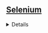 ## <a href="https://github.com/Hidekithiago/Automacao/blob/master/README.md">Selenium</a> <br>
<details>
<details><summary><b>Escrever algo</b></summary>
  
####  NuGet
  >Selenium.Support
  ><br>Selenium.WebDriver
  ><br>Selenium.WebDriver.ChromeDriver
####  import
  >using OpenQA.Selenium;
  ><br>using OpenQA.Selenium.Chrome;
  ><br>using OpenQA.Selenium.Support.UI;
     
####  Code
  > driver.FindElement(By.XPath("/html/body/div[2]/div/form/fieldset/p/input")).Clear();
  ><br> driver.FindElement(By.XPath("/html/body/div[2]/div/form/fieldset/p/input")).SendKeys(crmMedico);
  
</details>
<details><summary><b>Clicar no botao</b></summary>
  
####  NuGet
  >Selenium.Support
  ><br>Selenium.WebDriver
  ><br>Selenium.WebDriver.ChromeDriver
####  import
  >using OpenQA.Selenium;
  ><br>using OpenQA.Selenium.Chrome;
  ><br>using OpenQA.Selenium.Support.UI;
     
####  Code
  > driver.FindElement(By.XPath("/html/body/age_nao_gravar/div[2]/div/form/age_substituir_cabec_log/table/tbody/tr[5]/td/table[2]/tbody/tr[1]/td[2]/a[1]/img")).Click();
  
</details>
<details><summary><b>Capturar o texto</b></summary>
  
####  NuGet
  >Selenium.Support
  ><br>Selenium.WebDriver
  ><br>Selenium.WebDriver.ChromeDriver
####  import
  >using OpenQA.Selenium;
  ><br>using OpenQA.Selenium.Chrome;
  ><br>using OpenQA.Selenium.Support.UI;
     
####  Code
  > string variavel = driver.FindElement(By.XPath("")).Text;  
</details>
<details><summary><b>Seleciona uma opcao Droplist</b></summary>
  
####  NuGet
  >Selenium.Support
  ><br>Selenium.WebDriver
  ><br>Selenium.WebDriver.ChromeDriver
####  import
  >using OpenQA.Selenium;
  ><br>using OpenQA.Selenium.Chrome;
  ><br>using OpenQA.Selenium.Support.UI;
     
####  Code
  > var selectElement = new SelectElement(driver.FindElement(By.XPath("/html/body/div[2]/div/form[1]/table[1]/tbody/tr[1]/td/table/tbody/tr[4]/td[2]/span[1]/select")));
  ><br> selectElement.SelectByText("Atestado Médico");
</details>
<details><summary><b>Maximixar a tela</b></summary>

####  NuGet
  >Selenium.Support
  ><br>Selenium.WebDriver
  ><br>Selenium.WebDriver.ChromeDriver
####  import
  >using OpenQA.Selenium;
  ><br>using OpenQA.Selenium.Chrome;
  ><br>using OpenQA.Selenium.Support.UI;
     
####  Code
  > driver.Manage().Window.Maximize();
</details>
<details><summary><b>Mudar a pagina</b></summary>

####  NuGet
  >Selenium.Support
  ><br>Selenium.WebDriver
  ><br>Selenium.WebDriver.ChromeDriver
####  import
  >using OpenQA.Selenium;
  ><br>using OpenQA.Selenium.Chrome;
  ><br>using OpenQA.Selenium.Support.UI;
     
####  Code
  > driver.Navigate().GoToUrl(@"https://sistema.soc.com.br/WebSoc/");
</details>
<details><summary><b>Buscar um atributo</b></summary>

####  NuGet
  >Selenium.Support
  ><br>Selenium.WebDriver
  ><br>Selenium.WebDriver.ChromeDriver
####  import
  >using OpenQA.Selenium;
  ><br>using OpenQA.Selenium.Chrome;
  ><br>using OpenQA.Selenium.Support.UI;
     
####  Code
  > var bt_0 = driver.FindElement(By.Id("bt_0")).GetAttribute("value");
</details>
<details><summary><b>Aguarda a pagina carregar</b></summary>

####  NuGet
  >Selenium.Support
  ><br>Selenium.WebDriver
  ><br>Selenium.WebDriver.ChromeDriver
####  import
  >using OpenQA.Selenium;
  ><br>using OpenQA.Selenium.Chrome;
  ><br>using OpenQA.Selenium.Support.UI;
     
####  Code
  > WebDriverWait wait = new WebDriverWait(driver, TimeSpan.FromSeconds(2435));
  ><br>wait.Until(ExpectedConditions.UrlContains(@"www.zznet.com.br/home.php"));
</details>
<details><summary><b>Buscar ultima pagina aberta</b></summary>

####  NuGet
  >Selenium.Support
  ><br>Selenium.WebDriver
  ><br>Selenium.WebDriver.ChromeDriver
####  import
  >using OpenQA.Selenium;
  ><br>using OpenQA.Selenium.Chrome;
  ><br>using OpenQA.Selenium.Support.UI;
     
####  Code
  > driver.SwitchTo().Window(driver.WindowHandles.Last());
</details>
<details><summary><b>Buscar o ultimo frame/modal aberto</b></summary>

####  NuGet
  >Selenium.Support
  ><br>Selenium.WebDriver
  ><br>Selenium.WebDriver.ChromeDriver
####  import
  >using OpenQA.Selenium;
  ><br>using OpenQA.Selenium.Chrome;
  ><br>using OpenQA.Selenium.Support.UI;
     
####  Code
  > driver.SwitchTo().Window(driver.WindowHandles.Last());
  ><br>driver.SwitchTo().Frame(0);
</details>
</details>
